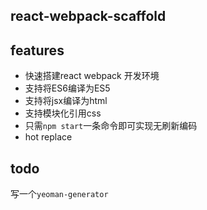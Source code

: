## react-webpack-scaffold


## features

- 快速搭建react webpack 开发环境
- 支持将ES6编译为ES5
- 支持将jsx编译为html
- 支持模块化引用css
- 只需`npm start`一条命令即可实现无刷新编码
- hot replace

## todo
写一个`yeoman-generator`


